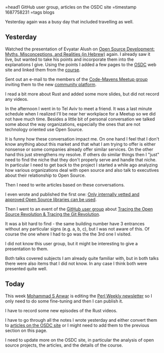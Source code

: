 =head1 GitHub user group, articles on the OSDC site
=timestamp 1687758231
=tags blogs



Yesterday again was a busy day that included travelling as well.



<h2>Yesterday</h2>

Watched the presentation of Evyatar Alush on <a href="https://www.youtube.com/watch?v=vLB93fqlvDE">Open Source Development: Myths, Misconceptions, and Realities (in Hebrew)</a> again.
I already saw it live, but wanted to take his points and incorporate them into the explanations I give.
Using the points I added a few pages to the <a href="https://osdc.code-maven.com/">OSDC</a> web site and linked them from the <a href="https://osdc.code-maven.com/course">course</a>.

Sent out an e-mail to the members of the <a href="https://www.meetup.com/Code-Mavens/">Code-Mavens Meetup group</a> inviting them to the new <a href="https://osdc.zulipchat.com/">community platform</a>.

I read a bit more about Rust and added some more slides, but did not record any videos.

In the afternoon I went in to Tel Aviv to meet a friend. It was a last minute schedule when I realized I'll be near her workplace for a Meetup so we did not have much time.
Besides a little bit of personal conversation we talked some about the way organizations, especially the ones that are not technology oriented use Open Source.

It is funny how these conversation impact me. On one hand I feel that I don't know anything about this market and that what I am trying to offer is either nonsense or some companies
already offer similar services. On the other hand this just strengthens my resolve. If others do similar things then I "just" need to find the niche that they don't properly serve
and handle that niche.
In particular I need to get back to the project I started a while ago analyzing how various organizations deal with open source
and also talk to executives about their relationship to Open Source.

Then I need to write articles based on these conversations.

I even wrote and published the first one: <a href="https://osdc.code-maven.com/articles/only-internally-vetted-and-appoved-libraries-can-be-used">Only internally vetted and approved Open Source libraries can be used</a>.

Then I went to an event of the <a href="https://www.meetup.com/github-user-group/">GitHub user group</a> about <a href="https://www.meetup.com/github-user-group/events/293909064/">Tracing the Open Source Revolution & Tracing the Git Revolution</a>.

It was a bit hard to find - the same building number have 3 entrances without any particular signs (e.g. a, b, c), but I was not aware of this. Of course the one where I had to go was the the 3rd one I visited.

I did not know this user group, but it might be interesting to give a presentation to them.

Both talks covered subjects I am already quite familiar with, but in both talks there were also items that I did not know. In any case I think both were presented quite well.

<h2>Today</h2>

This week <a href="https://www.linkedin.com/in/mohammadanwar/">Mohammad S Anwar</a> is editing the <a href="https://perlweekly.com/">Perl Weekly newsletter</a>
so I only need to do some fine-tuning and then I can publish it.

I have to record some new episodes of the Rust videos.

I have to go through all the notes I wrote yesterday and either convert them to <a href="https://osdc.code-maven.com/articles/">articles on the OSDC site</a> or
I might need to add them to the previous section on this page.

I need to update more on the OSDC site, in particular the analysis of open source projects, the articles, and the details of the course.

